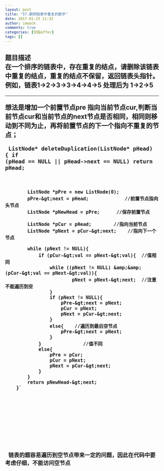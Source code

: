 ```yaml
---
layout: post
title: "57.删除链表中重复的数字"
date: 2017-01-25 11:33
author: imwack
comments: true
categories: [剑指offer]
tags: []
---
```

<h2 class="subject-item-title">题目描述


<div class="subject-describe">在一个排序的链表中，存在重复的结点，请删除该链表中重复的结点，重复的结点不保留，返回链表头指针。 例如，链表1-&gt;2-&gt;3-&gt;3-&gt;4-&gt;4-&gt;5 处理后为 1-&gt;2-&gt;5</div>
<div class="subject-describe">

<hr />

想法是增加一个前置节点pre 指向当前节点cur,判断当前节点cur和当前节点的next节点是否相同，相同则移动到不同为止，再将前置节点的下一个指向不重复的节点；</div>
<div class="subject-describe">


<code class="">    ListNode* deleteDuplication(ListNode* pHead)
        {
            if (pHead == NULL || pHead-&gt;next == NULL)
                return pHead;
    
            ListNode *pPre = new ListNode(0);
            pPre-&gt;next = pHead;             //前置节点指向头节点
            ListNode *pNewHead = pPre;      //保存前置节点
    
            ListNode *pCur = pHead;        //指向当前节点
            ListNode *pNext = pCur-&gt;next;    //指向下一个节点
    
            while (pNext != NULL){
                if (pCur-&gt;val == pNext-&gt;val){  //值相同
                    while ((pNext != NULL) &amp;&amp; (pCur-&gt;val == pNext-&gt;val)){
                            pNext = pNext-&gt;next;  //注意不能遍历到空
                    }
                    if (pNext != NULL){
                        pPre-&gt;next = pNext;
                        pCur = pNext;
                        pNext = pCur-&gt;next;
                    }
                    else{    //遍历到最后空节点
                        pPre-&gt;next = pNext;
                    }
                }               //值不同
                else{
                    pPre = pCur;
                    pCur = pNext;
                    pNext = pCur-&gt;next;
                }
            }
            return pNewHead-&gt;next;
        }`

&nbsp;

</div>
<div class="subject-describe">

 链表的题容易遍历到空节点带来一定的问题，因此在代码中要考虑仔细，不能访问空节点

</div>
